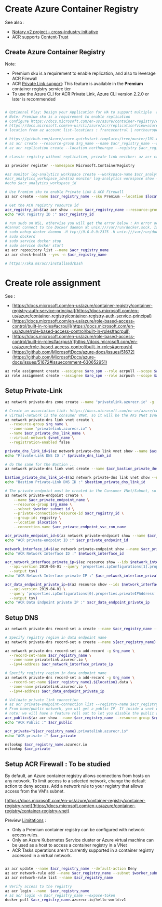 # Create Azure Container Registry

See also :
- [Notary v2 project - cross-industry initiative](https://github.com/notaryproject/requirements)
- ACR supports [Content-Trust](https://docs.microsoft.com/en-us/azure/container-registry/container-registry-content-trust)

## Create Azure Container Registry
Note: 
- Premium sku is a requirement to enable replication, and also to leverage ACR Firewall
- ACR [Private Link support](https://aka.ms/acr/privatelink): This feature is available in the **Premium** container registry service tier
- To use the Azure CLI for ACR Private Link, Azure CLI version 2.2.0 or later is recommended


```sh

# Optionnal Play: Design your Application for HA to support multiple  regions deployment & Enable geo-replication for container images
# Note: Premium sku is a requirement to enable replication
# Configure https://docs.microsoft.com/en-us/azure/container-registry/container-registry-geo-replication#configure-geo-replication
# https://docs.microsoft.com/en-us/cli/azure/acr/replication?view=azure-cli-latest
# location from az account list-locations : francecentral | northeurope | westeurope 

# https://github.com/Azure/azure-quickstart-templates/tree/master/101-container-registry-geo-replication
# az acr create --resource-group $rg_name --name $acr_registry_name --sku Premium --location $location
# az acr replication create --location northeurope --registry $acr_registry_name --resource-group $rg_name

# classic registry without replication, private link neither: az acr create --name $acr_registry_name --sku standard --location $location --resource-group $rg_name 

az provider register --namespace Microsoft.ContainerRegistry

#az monitor log-analytics workspace create --workspace-name $acr_analytics_workspace --location $location -g $rg_name
#acr_analytics_workspace_id=$(az monitor log-analytics workspace show --workspace-name $acr_analytics_workspace -g $rg_name --query "id" --output tsv)
#echo $acr_analytics_workspace_id

# Use Premium sku to enable Private Link & ACR Firewall
az acr create --name $acr_registry_name --sku Premium --location $location -g $rg_name # --workspace $acr_analytics_workspace_id 

# Get the ACR registry resource id
acr_registry_id=$(az acr show --name $acr_registry_name --resource-group $rg_name --query "id" --output tsv)
echo "ACR registry ID :" $acr_registry_id

# run sudo on WSL, otherwise you will get the error below : An error occurred: DOCKER_COMMAND_ERROR
#Cannot connect to the Docker daemon at unix:///var/run/docker.sock. Is the docker daemon running? Please refer to https://aka.ms/acr/errors#docker_command_error for more information.
# sudo nohup docker daemon -H tcp://0.0.0.0:2375 -H unix:///var/run/docker.sock &
# sudo dockerd
# sudo service docker stop
# sudo service docker start
az acr repository list --name $acr_registry_name
az acr check-health --yes -n $acr_registry_name 

# https://aka.ms/acr/installaad/bash
```

# Create role assignment

See :
- [https://docs.microsoft.com/en-us/azure/container-registry/container-registry-auth-service-principal](https://docs.microsoft.com/en-us/azure/container-registry/container-registry-auth-service-principal)
- [https://docs.microsoft.com/en-us/azure/role-based-access-control/built-in-roles#acrpull](https://docs.microsoft.com/en-us/azure/role-based-access-control/built-in-roles#acrpull)
- [https://docs.microsoft.com/en-us/azure/role-based-access-control/built-in-roles#acrpush](https://docs.microsoft.com/en-us/azure/role-based-access-control/built-in-roles#acrpush)
- [https://github.com/MicrosoftDocs/azure-docs/issues/51672](https://github.com/MicrosoftDocs/azure-docs/issues/51672#issuecomment-630652951)

```sh
az role assignment create --assignee $aro_spn --role acrpull --scope $acr_registry_id
az role assignment create --assignee $aro_spn --role acrpush --scope $acr_registry_id
```


## Setup Private-Link
```sh
az network private-dns zone create --name "privatelink.azurecr.io" -g  $rg_name

# Create an association link: https://docs.microsoft.com/en-us/azure/container-registry/container-registry-private-link#create-an-association-link
# virtual-network is the consumer VNet, so it will be the AKS VNet $vnet_name
az network private-dns link vnet create \
  --resource-group $rg_name \
  --zone-name "privatelink.azurecr.io" \
  --name $acr_private_dns_link_name \
  --virtual-network $vnet_name \
  --registration-enabled false

private_dns_link_id=$(az network private-dns link vnet show --name $acr_private_dns_link_name --zone-name "privatelink.azurecr.io" -g $rg_name --query "id" --output tsv)
echo "Private-Link DNS ID :" $private_dns_link_id

# do the same for the Bastion ...
az network private-dns link vnet create --name $acr_bastion_private_dns_link_name --virtual-network $bastion_vnet_id --zone-name privatelink.azurecr.io --registration-enabled false -g $rg_name

bastion_private_dns_link_id=$(az network private-dns link vnet show --name $acr_bastion_private_dns_link_name --zone-name "privatelink.azurecr.io" -g $rg_name --query "id" --output tsv)
echo "Bastion Private-Link DNS ID :" $bastion_private_dns_link_id

# The private-endpoint must be created in the Consumer VNet/Subnet, so it will be the ARO Workers $worker_subnet_id
az network private-endpoint create \
    --name $acr_private_endpoint_name \
    --resource-group $rg_name \
    --subnet $worker_subnet_id \
    --private-connection-resource-id $acr_registry_id \
    --group-ids registry \
    --location $location \
    --connection-name $acr_private_endpoint_svc_con_name

acr_private_endpoint_id=$(az network private-endpoint show --name $acr_private_endpoint_name -g $rg_name --query id -o tsv)
echo "ACR private-endpoint ID :" $acr_private_endpoint_id

network_interface_id=$(az network private-endpoint show --name $acr_private_endpoint_name -g $rg_name --query 'networkInterfaces[0].id' -o tsv)
echo "ACR Network Interface ID :" $network_interface_id

acr_network_interface_private_ip=$(az resource show --ids $network_interface_id \
  --api-version 2019-04-01 --query 'properties.ipConfigurations[1].properties.privateIPAddress' \
  --output tsv)
echo "ACR Network Interface private IP :" $acr_network_interface_private_ip

acr_data_endpoint_private_ip=$(az resource show --ids $network_interface_id \
  --api-version 2019-04-01 \
  --query 'properties.ipConfigurations[0].properties.privateIPAddress' \
  --output tsv)
echo "ACR Data Endpoint private IP :" $acr_data_endpoint_private_ip


```

## Setup DNS

```sh
az network private-dns record-set a create --name $acr_registry_name --zone-name privatelink.azurecr.io -g $rg_name

# Specify registry region in data endpoint name
az network private-dns record-set a create --name ${acr_registry_name}.${location}.data --zone-name privatelink.azurecr.io -g $rg_name

az network private-dns record-set a add-record -g $rg_name \
  --record-set-name $acr_registry_name \
  --zone-name privatelink.azurecr.io \
  --ipv4-address $acr_network_interface_private_ip

# Specify registry region in data endpoint name
az network private-dns record-set a add-record -g $rg_name \
  --record-set-name ${acr_registry_name}.${location}.data \
  --zone-name privatelink.azurecr.io \
  --ipv4-address $acr_data_endpoint_private_ip

# Validate private link connection
# az acr private-endpoint-connection list --registry-name $acr_registry_name
# From home/public network, you wil get a public IP. If inside a vnet with private zone, then nslookup will resolve to the private ip.
# note: we will have a feature roll out to let you disable the public access, which means “nslookup” will fail outside of vnet  
acr_public=$(az acr show --name $acr_registry_name --resource-group $rg_name --query "loginServer" --output tsv)
echo "ACR Public :" $acr_public

acr_private="${acr_registry_name}.privatelink.azurecr.io"
echo "ACR private :" $acr_private

nslookup $acr_registry_name.azurecr.io
nslookup $acr_private

```

## Setup ACR Firewall : To be studied
By default, an Azure container registry allows connections from hosts on any network. To limit access to a selected network, change the default action to deny access. Add a network rule to your registry that allows access from the VM's subnet.

[https://docs.microsoft.com/en-us/azure/container-registry/container-registry-vnet](https://docs.microsoft.com/en-us/azure/container-registry/container-registry-vnet)

Preview [Limitations](https://docs.microsoft.com/en-us/azure/container-registry/container-registry-vnet#preview-limitations) :
- Only a Premium container registry can be configured with network access rules.
- Only an Azure Kubernetes Service cluster or Azure virtual machine can be used as a host to access a container registry in a VNet
- ACR Tasks operations aren't currently supported in a container registry accessed in a virtual network.

```sh

az acr update --name $acr_registry_name --default-action Deny
az acr network-rule add --name $acr_registry_name --subnet $worker_subnet_id
az acr network-rule list --name $acr_registry_name

# Verify access to the registry
az acr login --name  $acr_registry_name 
# az acr login -n $acr_registry_name --expose-token
docker pull $acr_registry_name.azurecr.io/hello-world:v1

```
